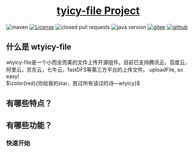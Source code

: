 <h1 align="center"><a href="https://github.com/wtyicy/wtyicy-file" target="_blank">tyicy-file Project</a></h1>

![maven](https://img.shields.io/maven-central/v/com.github.wtyicy/wtyicy-file)
[![License](https://img.shields.io/badge/license-Apache%202-green.svg)](https://www.apache.org/licenses/LICENSE-2.0)
![closed pull requests](https://img.shields.io/github/issues-pr-closed/wtyicy/wtyicy-file)
![java version](https://img.shields.io/badge/JAVA-1.8+-green.svg)
[![gitee ](https://gitee.com/cyiwty/wtyicy-file/badge/star.svg?theme=white)](https://gitee.com/cyiwty/wtyicy-file/stargazers)
[![github ](https://img.shields.io/github/stars/wtyicy/wtyicy-file.svg?style=social)](https://github.com/wtyicy/wtyicy-file)


## 什么是 wtyicy-file
   wtyicy-file是一个小而全而美的文件上传开源组件。目前已支持腾讯云，百度云，阿里云，京东云，七牛云，fastDFS等第三方平台的上传文件。 uploadFile, so easy!  
   $\color{red}{你给我的star，胜过所有读过的诗—wtyicy}$
## 有哪些特点？

## 有哪些功能？

### 快速开始

